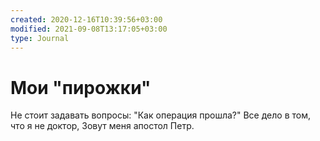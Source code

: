 ```yaml
---
created: 2020-12-16T10:39:56+03:00
modified: 2021-09-08T13:17:05+03:00
type: Journal
---
```


# Мои "пирожки"

Не стоит задавать вопросы:
"Как операция прошла?"
Все дело в том, что я не доктор,
Зовут меня апостол Петр.
